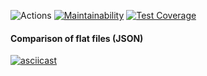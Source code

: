 ![Actions](https://github.com/Vladimir-SVI/python-project-50-test/actions/workflows/pyci.yml/badge.svg)
[![Maintainability](https://api.codeclimate.com/v1/badges/f663adaf24d29d7d8561/maintainability)](https://codeclimate.com/github/Vladimir-SVI/python-project-50-test/maintainability)
[![Test Coverage](https://api.codeclimate.com/v1/badges/f663adaf24d29d7d8561/test_coverage)](https://codeclimate.com/github/Vladimir-SVI/python-project-50-test/test_coverage)

#### Comparison of flat files (JSON)
[![asciicast](https://asciinema.org/a/HTnGrk5ADcyrFJSZ4NZICgwzc.svg)](https://asciinema.org/a/HTnGrk5ADcyrFJSZ4NZICgwzc)